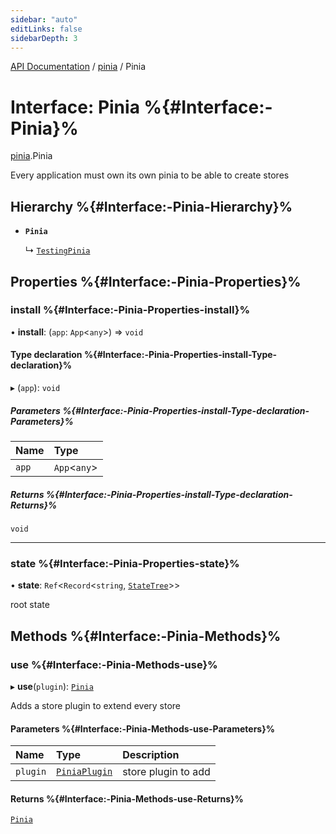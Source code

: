 ```yaml
---
sidebar: "auto"
editLinks: false
sidebarDepth: 3
---
```


[API Documentation](../index.md) / [pinia](../modules/pinia.md) / Pinia

# Interface: Pinia %{#Interface:-Pinia}%

[pinia](../modules/pinia.md).Pinia

Every application must own its own pinia to be able to create stores

## Hierarchy %{#Interface:-Pinia-Hierarchy}%

- **`Pinia`**

  ↳ [`TestingPinia`](pinia_testing.TestingPinia.md)

## Properties %{#Interface:-Pinia-Properties}%

### install %{#Interface:-Pinia-Properties-install}%

• **install**: (`app`: `App`<`any`\>) => `void`

#### Type declaration %{#Interface:-Pinia-Properties-install-Type-declaration}%

▸ (`app`): `void`

##### Parameters %{#Interface:-Pinia-Properties-install-Type-declaration-Parameters}%

| Name | Type |
| :------ | :------ |
| `app` | `App`<`any`\> |

##### Returns %{#Interface:-Pinia-Properties-install-Type-declaration-Returns}%

`void`

___

### state %{#Interface:-Pinia-Properties-state}%

• **state**: `Ref`<`Record`<`string`, [`StateTree`](../modules/pinia.md#statetree)\>\>

root state

## Methods %{#Interface:-Pinia-Methods}%

### use %{#Interface:-Pinia-Methods-use}%

▸ **use**(`plugin`): [`Pinia`](pinia.Pinia.md)

Adds a store plugin to extend every store

#### Parameters %{#Interface:-Pinia-Methods-use-Parameters}%

| Name | Type | Description |
| :------ | :------ | :------ |
| `plugin` | [`PiniaPlugin`](pinia.PiniaPlugin.md) | store plugin to add |

#### Returns %{#Interface:-Pinia-Methods-use-Returns}%

[`Pinia`](pinia.Pinia.md)
